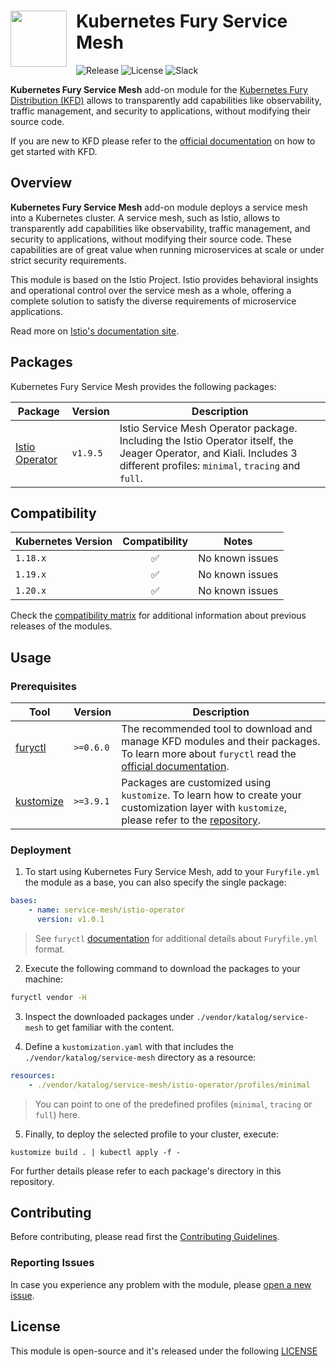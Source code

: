 <h1>
    <img src="https://github.com/sighupio/fury-distribution/blob/master/docs/assets/fury-epta-white.png?raw=true" align="left" width="90" style="margin-right: 15px"/>
    Kubernetes Fury Service Mesh
</h1>

![Release](https://img.shields.io/github/v/release/sighupio/fury-kubernetes-service-mesh?label=Latest%20Release)
![License](https://img.shields.io/github/license/sighupio/fury-kubernetes-service-mesh?label=License)
![Slack](https://img.shields.io/badge/slack-@kubernetes/fury-yellow.svg?logo=slack&label=Slack)

<!-- <KFD-DOCS> -->

**Kubernetes Fury Service Mesh** add-on module for the [Kubernetes Fury Distribution (KFD)][kfd-repo] allows to transparently add capabilities like observability, traffic management, and security to applications, without modifying their source code.

If you are new to KFD please refer to the [official documentation][kfd-docs] on how to get started with KFD.

## Overview

**Kubernetes Fury Service Mesh** add-on module deploys a service mesh into a Kubernetes cluster. A service mesh, such as Istio, allows to transparently add capabilities like observability, traffic management, and security to applications, without modifying their source code. These capabilities are of great value when running microservices at scale or under strict security requirements.

This module is based on the Istio Project. Istio provides behavioral insights and operational control over the service mesh as a whole, offering a complete solution to satisfy the diverse requirements of microservice applications.

Read more on [Istio's documentation site][istio-docs-site].

## Packages

Kubernetes Fury Service Mesh provides the following packages:

| Package                                    | Version   | Description                                                                                                                   |
|--------------------------------------------|-----------|-------------------------------------------------------------------------------------------------------------------------------|
| [Istio Operator](katalog/istio-operator) | `v1.9.5` | Istio Service Mesh Operator package. Including the Istio Operator itself, the Jeager Operator, and Kiali. Includes 3 different profiles: `minimal`, `tracing` and `full`.|

## Compatibility

| Kubernetes Version |   Compatibility    |                        Notes                        |
| ------------------ | :----------------: | --------------------------------------------------- |
| `1.18.x`           | :white_check_mark: | No known issues                                     |
| `1.19.x`           | :white_check_mark: | No known issues                                     |
| `1.20.x`           | :white_check_mark: | No known issues                                     |

Check the [compatibility matrix][compatibility-matrix] for additional information about previous releases of the modules.

## Usage

### Prerequisites

| Tool                                    | Version    | Description                                                                                                                                                    |
|-----------------------------------------|------------|----------------------------------------------------------------------------------------------------------------------------------------------------------------|
| [furyctl][furyctl-repo]                 | `>=0.6.0`  | The recommended tool to download and manage KFD modules and their packages. To learn more about `furyctl` read the [official documentation][furyctl-repo].     |
| [kustomize][kustomize-repo]             | `>=3.9.1`  | Packages are customized using `kustomize`. To learn how to create your customization layer with `kustomize`, please refer to the [repository][kustomize-repo]. |

### Deployment

1. To start using Kubernetes Fury Service Mesh, add to your `Furyfile.yml` the module as a base, you can also specify the single package:

```yaml
bases:
    - name: service-mesh/istio-operator
      version: v1.0.1
```

> See `furyctl` [documentation][furyctl-repo] for additional details about `Furyfile.yml` format.

2. Execute the following command to download the packages to your machine:

```bash
furyctl vendor -H
```

3. Inspect the downloaded packages under `./vendor/katalog/service-mesh` to get familiar with the content.

4. Define a `kustomization.yaml` with that includes the `./vendor/katalog/service-mesh` directory as a resource:

```yaml
resources:
    - ./vendor/katalog/service-mesh/istio-operator/profiles/minimal
```

> You can point to one of the predefined profiles (`minimal`, `tracing` or `full`) here.

5. Finally, to deploy the selected profile to your cluster, execute:

```shell
kustomize build . | kubectl apply -f -
```

For further details please refer to each package's directory in this repository.

<!-- links -->
[kfd-repo]: https://github.com/sighupio/fury-distribution
[istio-docs-site]: https://istio.io/latest/about/service-mesh/

[furyctl-repo]: https://github.com/sighupio/furyctl
[sighup-page]: https://sighup.io
[kustomize-repo]: https://github.com/kubernetes-sigs/kustomize
[kfd-docs]: https://docs.kubernetesfury.com/docs/distribution/
[compatibility-matrix]: https://github.com/sighupio/fury-kubernetes-service-mesh/blob/master/docs/COMPATIBILITY_MATRIX.md
<!-- </KFD-DOCS> -->

<!-- <FOOTER> -->
## Contributing

Before contributing, please read first the [Contributing Guidelines](docs/CONTRIBUTING.md).

### Reporting Issues

In case you experience any problem with the module, please [open a new issue](https://github.com/sighupio/fury-kubernetes-service-mesh/issues/new/choose).

## License

This module is open-source and it's released under the following [LICENSE](LICENSE)
<!-- </FOOTER> -->
